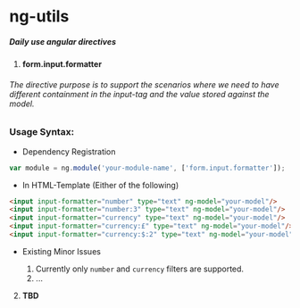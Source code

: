 # ng-utils
##### Daily use angular directives

1.  **form.input.formatter**

###### The directive purpose is to support the scenarios where we need to have different containment in the input-tag and the value stored against the model.
    
### Usage Syntax:

*	Dependency Registration
    
```javascript
var module = ng.module('your-module-name', ['form.input.formatter']);
```

*	In HTML-Template (Either of the following)

```html
<input input-formatter="number" type="text" ng-model="your-model"/>
<input input-formatter="number:3" type="text" ng-model="your-model"/>
<input input-formatter="currency" type="text" ng-model="your-model"/>
<input input-formatter="currency:£" type="text" ng-model="your-model"/>
<input input-formatter="currency:$:2" type="text" ng-model="your-model"/>
```

*	Existing Minor Issues
    
	1.	Currently only `number` and `currency` filters are supported.
	2.	...

2.  **TBD**
